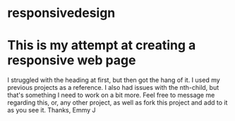 # responsivedesign

<h1>This is my attempt at creating a responsive web page</h1>

<p>I struggled with the heading at first, but then got the hang of it. I used my previous projects as a reference. I also
had issues with the nth-child, but that's something I need to work on a bit more. Feel free to message me regarding this, or,
any other project, as well as fork this project and add to it as you see it. Thanks, Emmy J</p>
